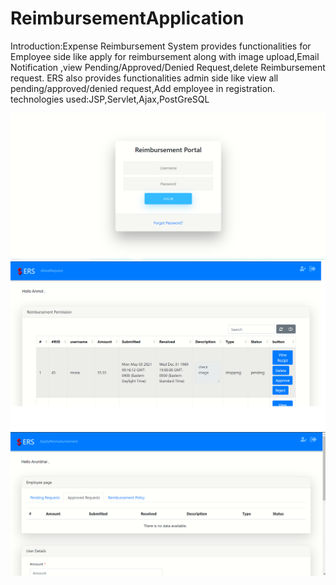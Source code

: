 # ReimbursementApplication
Introduction:Expense Reimbursement System provides functionalities for Employee side like apply for reimbursement along with image upload,Email Notification ,view Pending/Approved/Denied Request,delete Reimbursement request.
ERS also provides functionalities admin side like view all pending/approved/denied request,Add employee in registration.
technologies used:JSP,Servlet,Ajax,PostGreSQL

![mona](https://github.com/monaborisagar/ReimbursementApplication/blob/master/src/main/webapp/images/1.loginpage.png)
![mona](https://github.com/monaborisagar/ReimbursementApplication/blob/master/src/main/webapp/images/3.admin.png)
![mona](https://github.com/monaborisagar/ReimbursementApplication/blob/master/src/main/webapp/images/2.userpage.png)

